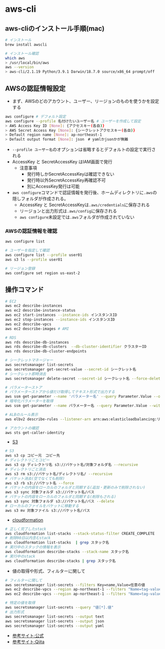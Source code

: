# aws-cli

## aws-cliのインストール手順(mac)

```sh
# インストール
brew install awscli

# インストール確認
which aws
> /usr/local/bin/aws
aws --version
> aws-cli/2.1.19 Python/3.9.1 Darwin/18.7.0 source/x86_64 prompt/off
```

## AWSの認証情報設定

* まず、AWSのどのアカウント、ユーザー、リージョンのものを使うかを設定する

```sh
aws configure # デフォルト設定
aws configure --profile 名付けたいユーザー名 # ユーザーを作成して設定
> AWS Access Key ID [None]: {アクセスキー(各自)}
> AWS Secret Access Key [None]: {シークレットアクセスキー(各自)}
> Default region name [None]: ap-northeast-1
> Default output format [None]: json　# yamlかjsonかが無難
```

* `--profile ユーザー名`のオプションは省略するとデフォルトの設定で実行される
* AccessKey と SecretAccessKey はIAM画面で発行
  * 注意事項
    * 発行時しかSecretAccessKeyは確認できない
    * 発行時以外SecretAccessKey再確認不可
    * 別にAccessKey発行は可能
* `aws configure`コマンドで認証情報を発行後、ホームディレクトリに`.aws`の隠しフォルダが作成される。
  * AccessKey と SecretAccessKeyは`.aws/credentials`に保存される
  * リージョンと出力形式は`.aws/config`に保存される
  * `aws configure`未設定では`.aws`フォルダが作成されていない

### AWSの認証情報を確認

```sh
aws configure list

# ユーザーを指定して確認
aws configure list --profile user01
aws s3 ls --profile user01

# リージョン登録
aws configure set region us-east-2
```

## 操作コマンド

```sh
# EC2
aws ec2 describe-instances
aws ec2 describe-instance-status
aws ec2 start-instances --instance-ids インスタンスID
aws ec2 stop-instances --instance-ids インスタンスID
aws ec2 describe-vpcs
aws ec2 describe-images # AMI

# RDS
aws rds describe-db-instances
aws rds describe-db-clusters  --db-cluster-identifier クラスターID
aws rds describe-db-cluster-endpoints

# シークレットマネージャー
aws secretsmanager list-secrets
aws secretsmanager get-secret-value --secret-id シークレット名
# シークレット即時消去
aws secretsmanager delete-secret --secret-id シークレット名 --force-delete-without-recovery --region us-east-1

# パラメーターストア
# パラメーターストアから値だけ取得してテキスト形式で出力する
aws ssm get-parameter --name 'パラメーター名' --query Parameter.Value --output text
# 暗号化パラメーターを取得
aws ssm get-parameter --name パラメーター名 --query Parameter.Value --with-decryption --output text

# ALBのルール表示
aws elbv2 describe-rules --listener-arn arn:aws:elasticloadbalancing:リージョン:アカウント:listener/app/XXXXX/YYYYY/ZZZZZ

# アカウントの確認
aws sts get-caller-identity
```

* [S3](https://qiita.com/uhooi/items/48ef6ef2b34162988295)

```sh
# S3
aws s3 cp コピー元　コピー先
# ディレクトリごとコピー
aws s3 cp ディレクトリ名 s3://バケット名/対象フォルダ名 --recursive
# ディレクトリごと消去
aws s3 rm s3://バケット名/ディレクトリ名/ --recursive
# バケット消去(空でなくても削除)
aws s3 rb s3://バケット名 --force
# バケットの内容をローカルのフォルダと同期する(追加・更新のみで削除されない)
aws s3 sync 対象フォルダ s3://バケット名/パス
# バケットの内容をローカルのフォルダと同期する(削除もされる)
aws s3 sync 対象フォルダ s3://バケット名/パス --delete
# ローカルのファイルをバケットに移動する
aws s3 mv 対象ファイル s3://バケット名/パス
```

* [cloudformation](https://docs.aws.amazon.com/ja_jp/AWSCloudFormation/latest/UserGuide/using-cfn-describing-stacks.html)

```sh
# 正しく完了したstack
aws cloudformation list-stacks --stack-status-filter CREATE_COMPLETE
# 削除90日以内含むstack
aws cloudformation list-stacks  | grep スタック名
# 実行中のスタックの情報を表示
aws cloudformation describe-stacks --stack-name スタック名
# 実行中のstack
aws cloudformation describe-stacks | grep スタック名
```

* 値の取得や形式、フィルターに関して

```sh
# フィルターに関して
aws secretsmanager list-secrets --filters Key=name,Value=任意の値
aws ec2 describe-vpcs --region ap-northeast-1 --filters "Name=tag-value,Value=XXX" --query "Vpcs[].CidrBlockAssociationSet[].CidrBloc"
aws ec2 describe-vpcs --region ap-northeast-1 --filters "Name=tag-value,Values=XXX" --query "Vpcs[].CidrBlockAssociationSet[].CidrBlock" --output text

# 特定の値を取得
aws secretsmanager list-secrets --query "値[*].値"
# 出力形式
aws secretsmanager list-secrets --output text
aws secretsmanager list-secrets --output json
aws secretsmanager list-secrets --output yaml

```



* [参考サイト:公式](https://docs.aws.amazon.com/ja_jp/cli/latest/userguide/cli-configure-quickstart.html#cli-configure-quickstart-config)
* [参考サイト:Qiita](https://qiita.com/reflet/items/e4225435fe692663b705)
